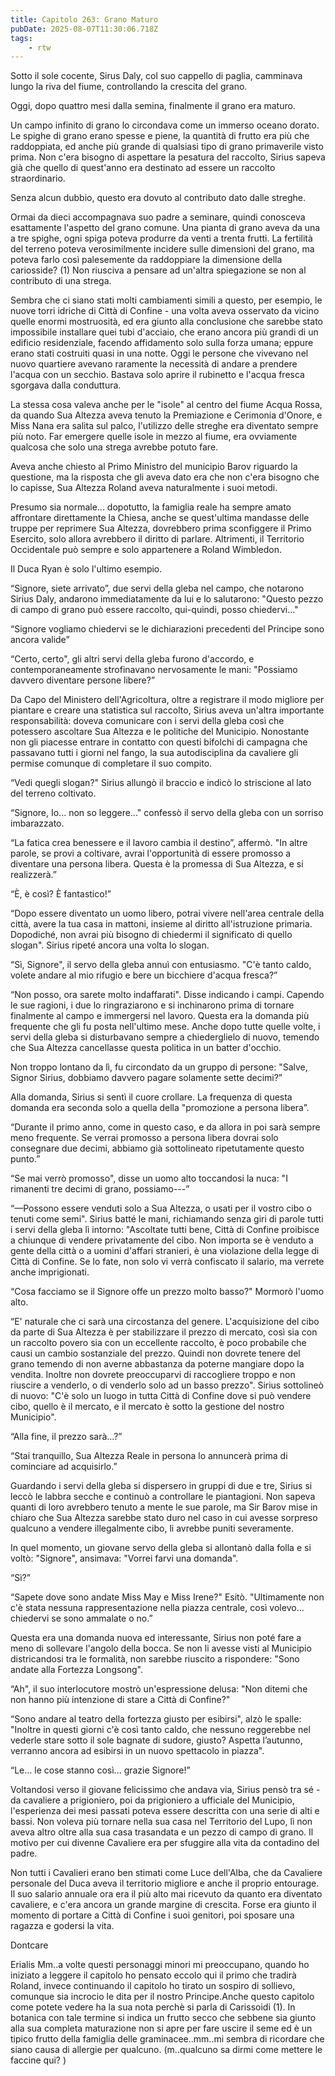 ```yaml
---
title: Capitolo 263: Grano Maturo
pubDate: 2025-08-07T11:30:06.718Z
tags:
    - rtw
---
```



Sotto il sole cocente, Sirus Daly, col suo cappello di paglia, camminava lungo la riva del fiume, controllando la crescita del grano.


Oggi, dopo quattro mesi dalla semina, finalmente il grano era maturo.


Un campo infinito di grano lo circondava come un immerso oceano dorato. Le spighe di grano erano spesse e piene, la quantità di frutto era più che raddoppiata, ed anche più grande di qualsiasi tipo di grano primaverile visto prima. Non c'era bisogno di aspettare la pesatura del raccolto, Sirius sapeva già che quello di quest'anno era destinato ad essere un raccolto straordinario.


Senza alcun dubbio, questo era dovuto al contributo dato dalle streghe.


Ormai da dieci accompagnava suo padre a seminare, quindi conosceva esattamente l'aspetto del grano comune. Una pianta di grano aveva da una a tre spighe, ogni spiga poteva produrre da venti a trenta frutti. La fertilità del terreno poteva verosimilmente incidere sulle dimensioni del grano, ma poteva farlo così palesemente da raddoppiare la dimensione della cariosside? (1) Non riusciva a pensare ad un'altra spiegazione se non al contributo di una strega.


Sembra che ci siano stati molti cambiamenti simili a questo, per esempio, le nuove torri idriche di Città di Confine - una volta aveva osservato da vicino quelle enormi mostruosità, ed era giunto alla conclusione che sarebbe stato impossibile installare quei tubi d'acciaio, che erano ancora più grandi di un edificio residenziale, facendo affidamento solo sulla forza umana; eppure erano stati costruiti quasi in una notte. Oggi le persone che vivevano nel nuovo quartiere avevano raramente la necessità di andare a prendere l'acqua con un secchio. Bastava solo aprire il rubinetto e l'acqua fresca sgorgava dalla conduttura.


La stessa cosa valeva anche per le  "isole" al centro del fiume Acqua Rossa, da quando Sua Altezza aveva tenuto la Premiazione e Cerimonia d'Onore, e Miss Nana era salita sul palco, l'utilizzo delle streghe era diventato sempre più noto. Far emergere quelle isole in mezzo al fiume, era ovviamente qualcosa che solo una strega avrebbe potuto fare.


Aveva anche chiesto al Primo Ministro del municipio Barov riguardo la questione, ma la risposta che gli aveva dato era che non c'era bisogno che lo capisse, Sua Altezza Roland aveva naturalmente i suoi metodi.


Presumo sia normale... dopotutto, la famiglia reale ha sempre amato affrontare direttamente la Chiesa, anche se quest'ultima mandasse delle truppe per reprimere Sua Altezza, dovrebbero prima sconfiggere il Primo Esercito, solo allora avrebbero il diritto di parlare. Altrimenti, il Territorio Occidentale può sempre e solo appartenere a Roland Wimbledon.


Il Duca Ryan è solo l'ultimo esempio.


“Signore, siete arrivato”, due servi della gleba nel campo, che notarono Sirius Daly, andarono immediatamente da lui e lo salutarono: "Questo pezzo di campo di grano può essere raccolto, qui-quindi, posso chiedervi..."


“Signore vogliamo chiedervi se le dichiarazioni precedenti del Principe sono ancora valide”


“Certo, certo", gli altri servi della gleba furono d'accordo, e contemporaneamente strofinavano nervosamente le mani: "Possiamo davvero diventare persone libere?”


Da Capo del Ministero dell'Agricoltura, oltre a registrare il modo migliore per piantare e creare una statistica sul raccolto, Sirius aveva un'altra importante responsabilità: doveva comunicare con i servi della gleba così che potessero ascoltare Sua Altezza e le politiche del Municipio. Nonostante non gli piacesse entrare in contatto con questi bifolchi di campagna che passavano tutti i giorni nel fango, la sua autodisciplina da cavaliere gli permise comunque di completare il suo compito.


“Vedi quegli slogan?" Sirius allungò il braccio e indicò lo striscione al lato del terreno coltivato.


“Signore, Io... non so leggere..." confessò il servo della gleba con un sorriso imbarazzato.


“La fatica crea benessere e il lavoro cambia il destino”, affermò. "In altre parole, se provi a coltivare, avrai l'opportunità di essere promosso a diventare una persona libera. Questa è la promessa di Sua Altezza, e si realizzerà.”


“È, è così? È fantastico!”


“Dopo essere diventato un uomo libero, potrai vivere nell'area centrale della città, avere la tua casa in mattoni, insieme al diritto all'istruzione primaria. Dopodiché, non avrai più bisogno di chiedermi il significato di quello slogan". Sirius ripeté ancora una volta lo slogan.


“Sì, Signore", il servo della gleba annuì con entusiasmo. "C'è tanto caldo, volete andare al mio rifugio e bere un bicchiere d'acqua fresca?”


“Non posso, ora sarete molto indaffarati". Disse indicando i campi. Capendo le sue ragioni, i due lo ringraziarono e si inchinarono prima di tornare finalmente al campo e immergersi nel lavoro. Questa era la domanda più frequente che gli fu posta nell'ultimo mese. Anche dopo tutte quelle volte, i servi della gleba si disturbavano sempre a chiederglielo di nuovo, temendo che Sua Altezza cancellasse questa politica in un batter d'occhio.


Non troppo lontano da lì, fu circondato da un gruppo di persone: "Salve, Signor Sirius, dobbiamo davvero pagare solamente sette decimi?”


Alla domanda, Sirius si sentì il cuore crollare. La frequenza di questa domanda era seconda solo a quella della "promozione a persona libera”.


“Durante il primo anno, come in questo caso, e da allora in poi sarà sempre meno frequente. Se verrai promosso a persona libera dovrai solo consegnare due decimi, abbiamo già sottolineato ripetutamente questo punto.”


“Se mai verrò promosso", disse un uomo alto toccandosi la nuca: "I rimanenti tre decimi di grano, possiamo---”


“—Possono essere venduti solo a Sua Altezza, o usati per il vostro cibo o tenuti come semi". Sirius batté le mani, richiamando senza giri di parole tutti i servi della gleba lì intorno: "Ascoltate tutti bene, Città di Confine proibisce a chiunque di vendere privatamente del cibo. Non importa se è venduto a gente della città o a uomini d'affari stranieri, è una violazione della legge di Città di Confine. Se lo fate, non solo vi verrà confiscato il salario, ma verrete anche imprigionati.


“Cosa facciamo se il Signore offe un prezzo molto basso?" Mormorò l'uomo alto.


“E' naturale che ci sarà una circostanza del genere. L'acquisizione del cibo da parte di Sua Altezza è per stabilizzare il prezzo di mercato, così sia con un raccolto povero sia con un eccellente raccolto, è poco probabile che causi un cambio sostanziale del prezzo. Quindi non dovrete tenere del grano temendo di non averne abbastanza da poterne mangiare dopo la vendita. Inoltre non dovrete preoccuparvi di raccogliere troppo e non riuscire a venderlo, o di venderlo solo ad un basso prezzo". Sirius sottolineò di nuovo: "C'è solo un luogo in tutta Città di Confine dove si può vendere cibo, quello è il mercato, e il mercato è sotto la gestione del nostro Municipio".


“Alla fine, il prezzo sarà...?”


“Stai tranquillo, Sua Altezza Reale in persona lo annuncerà prima di cominciare ad acquisirlo.”


Guardando i servi della gleba si dispersero in gruppi di due e tre, Sirius si leccò le labbra secche e continuò a controllare le piantagioni. Non sapeva quanti di loro avrebbero tenuto a mente le sue parole, ma Sir Barov mise in chiaro che Sua Altezza sarebbe stato duro nel caso in cui avesse sorpreso qualcuno a vendere illegalmente cibo, li avrebbe puniti severamente.


In quel momento, un giovane servo della gleba si allontanò dalla folla e si voltò: "Signore", ansimava: "Vorrei farvi una domanda".


“Sì?”


“Sapete dove sono andate Miss May e Miss Irene?" Esitò. "Ultimamente non c'è stata nessuna rappresentazione nella piazza centrale, così volevo... chiedervi se sono ammalate o no.”


Questa era una domanda nuova ed interessante, Sirius non poté fare a meno di sollevare l'angolo della bocca. Se non li avesse visti al Municipio districandosi tra le formalità, non sarebbe riuscito a rispondere: "Sono andate alla Fortezza Longsong".


“Ah", il suo interlocutore mostrò un'espressione delusa: "Non ditemi che non hanno più intenzione di stare a Città di Confine?"


“Sono andare al teatro della fortezza giusto per esibirsi", alzò le spalle: "Inoltre in questi giorni c'è così tanto caldo, che nessuno reggerebbe nel vederle stare sotto il sole bagnate di sudore, giusto? Aspetta l’autunno, verranno ancora ad esibirsi in un nuovo spettacolo in piazza".


“Le... le cose stanno così... grazie Signore!”


Voltandosi verso il giovane felicissimo che andava via, Sirius pensò tra sé - da cavaliere a prigioniero, poi da prigioniero a ufficiale del Municipio, l'esperienza dei mesi passati poteva essere descritta con una serie di alti e bassi. Non voleva più tornare nella sua casa nel Territorio del Lupo, lì non aveva altro oltre alla sua casa trasandata e un pezzo di campo di grano. Il motivo per cui divenne Cavaliere era per sfuggire alla vita da contadino del padre.


Non tutti i Cavalieri erano ben stimati come Luce dell'Alba, che da Cavaliere personale del Duca aveva il territorio migliore e anche il proprio entourage. Il suo salario annuale ora era il più alto mai ricevuto da quanto era diventato cavaliere, e c'era ancora un grande margine di crescita. Forse era giunto il momento di portare a Città di Confine i suoi genitori, poi sposare una ragazza e godersi la vita.






Dontcare








Erialis Mm..a volte questi personaggi minori mi preoccupano, quando ho iniziato a leggere il capitolo ho pensato eccolo qui il primo che tradirà Roland, invece continuando il capitolo ho tirato un sospiro di sollievo, comunque sia  incrocio le dita per il nostro Principe.Anche questo capitolo come potete  vedere ha la sua nota perchè si parla di Carissoidi (1). In botanica con tale termine si indica un frutto secco che sebbene sia giunto alla sua completa maturazione non si apre per fare uscire il seme ed è un tipico frutto della famiglia delle graminacee..mm..mi sembra di ricordare che siano causa di allergie per qualcuno.  (m..qualcuno sa dirmi come mettere le faccine qui? ) 




                                


                                



